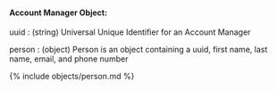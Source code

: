 #### Account Manager Object:

uuid
: (string) Universal Unique Identifier for an Account Manager

person
: (object) Person is an object containing a uuid, first name, last name, email, and phone number

{% include objects/person.md %}

<!-- task-github-127
job_title
: (string) Job title of the contact.
-->